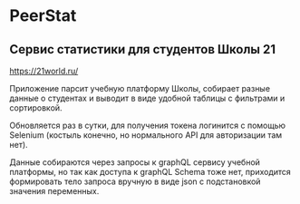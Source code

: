# PeerStat
## Сервис статистики для студентов Школы 21

https://21world.ru/

Приложение парсит учебную платформу Школы, собирает разные данные о студентах и выводит в виде удобной таблицы с фильтрами и сортировкой.

Обновляется раз в сутки, для получения токена логинится с помощью Selenium (костыль конечно, но нормального API для авторизации там нет).

Данные собираются через запросы к graphQL сервису учебной платформы, но так как доступа к graphQL Schema тоже нет, приходится формировать тело запроса вручную в виде json с подстановкой значения переменных.
